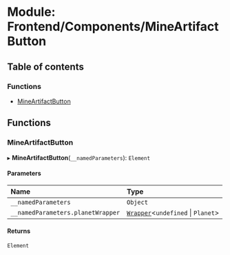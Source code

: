 # Module: Frontend/Components/MineArtifactButton

## Table of contents

### Functions

- [MineArtifactButton](Frontend_Components_MineArtifactButton.md#mineartifactbutton)

## Functions

### MineArtifactButton

▸ **MineArtifactButton**(`__namedParameters`): `Element`

#### Parameters

| Name                              | Type                                                                               |
| :-------------------------------- | :--------------------------------------------------------------------------------- |
| `__namedParameters`               | `Object`                                                                           |
| `__namedParameters.planetWrapper` | [`Wrapper`](../classes/Backend_Utils_Wrapper.Wrapper.md)<`undefined` \| `Planet`\> |

#### Returns

`Element`

